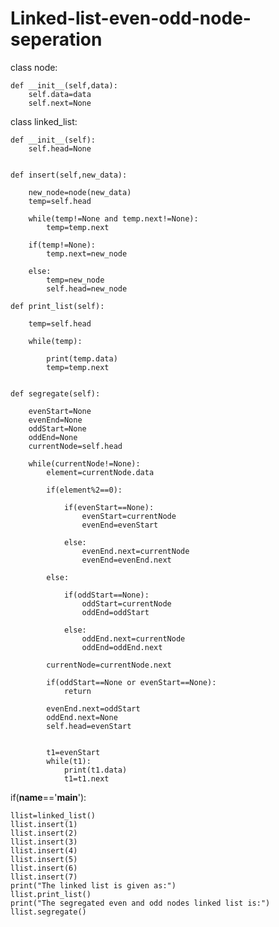 # Linked-list-even-odd-node-seperation
class node:

    def __init__(self,data):
        self.data=data
        self.next=None

class linked_list:

    def __init__(self):
        self.head=None


    def insert(self,new_data):

        new_node=node(new_data)
        temp=self.head

        while(temp!=None and temp.next!=None):
            temp=temp.next

        if(temp!=None):
            temp.next=new_node

        else:
            temp=new_node
            self.head=new_node

    def print_list(self):

        temp=self.head

        while(temp):

            print(temp.data)
            temp=temp.next


    def segregate(self):

        evenStart=None
        evenEnd=None
        oddStart=None
        oddEnd=None
        currentNode=self.head

        while(currentNode!=None):
            element=currentNode.data

            if(element%2==0):

                if(evenStart==None):
                    evenStart=currentNode
                    evenEnd=evenStart

                else:
                    evenEnd.next=currentNode
                    evenEnd=evenEnd.next

            else:

                if(oddStart==None):
                    oddStart=currentNode
                    oddEnd=oddStart

                else:
                    oddEnd.next=currentNode
                    oddEnd=oddEnd.next

            currentNode=currentNode.next

            if(oddStart==None or evenStart==None):
                return

            evenEnd.next=oddStart
            oddEnd.next=None
            self.head=evenStart
            

            t1=evenStart
            while(t1):
                print(t1.data)
                t1=t1.next
                


if(__name__=='__main__'):

    llist=linked_list()
    llist.insert(1)
    llist.insert(2)
    llist.insert(3)
    llist.insert(4)
    llist.insert(5)
    llist.insert(6)
    llist.insert(7)
    print("The linked list is given as:")
    llist.print_list()
    print("The segregated even and odd nodes linked list is:")
    llist.segregate()
    
    
    
